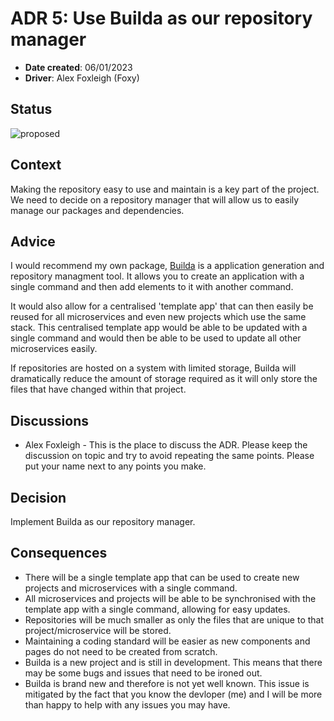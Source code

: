 # ADR 5: Use Builda as our repository manager

- **Date created**: 06/01/2023
- **Driver**: Alex Foxleigh (Foxy)

## Status

![proposed]

## Context

Making the repository easy to use and maintain is a key part of the project. We need to decide on a repository manager that will allow us to easily manage our packages and dependencies.

## Advice

I would recommend my own package, [Builda](https://builda.app/) is a application generation and repository managment tool. It allows you to create an application with a single command and then add elements to it with another command.

It would also allow for a centralised 'template app' that can then easily be reused for all microservices and even new projects which use the same stack. This centralised template app would be able to be updated with a single command and would then be able to be used to update all other microservices easily.

If repositories are hosted on a system with limited storage, Builda will dramatically reduce the amount of storage required as it will only store the files that have changed within that project.

## Discussions

- Alex Foxleigh - This is the place to discuss the ADR. Please keep the discussion
  on topic and try to avoid repeating the same points. Please put your name next to
  any points you make.

## Decision

Implement Builda as our repository manager.

## Consequences

- There will be a single template app that can be used to create new projects and microservices with a single command.
- All microservices and projects will be able to be synchronised with the template app with a single command, allowing for easy updates.
- Repositories will be much smaller as only the files that are unique to that project/microservice will be stored.
- Maintaining a coding standard will be easier as new components and pages do not need to be created from scratch.
- Builda is a new project and is still in development. This means that there may be some bugs and issues that need to be ironed out.
- Builda is brand new and therefore is not yet well known. This issue is mitigated by the fact that you know the devloper (me) and I will be more than happy to help with any issues you may have.

[proposed]: https://img.shields.io/badge/Proposed-yellow?style=for-the-badge
[accepted]: https://img.shields.io/badge/Accepted-green?style=for-the-badge
[superceded]: https://img.shields.io/badge/Superceded-orange?style=for-the-badge
[rejected]: https://img.shields.io/badge/Rejected-red?style=for-the-badge
[deprecated]: https://img.shields.io/badge/Deprecated-grey?style=for-the-badge
